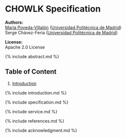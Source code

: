 # CHOWLK Specification

**Authors:**<br>
[María Poveda-Villalón](http://w3id.org/people/mpoveda) ([Universidad Politécnica de Madrid](https://www.upm.es/))<br>
Serge Chávez-Feria ([Universidad Politécnica de Madrid](https://www.upm.es/))

**License:**<br>
Apache 2.0 License

{% include abstract.md %}

## Table of Content

<ol>
<li><a href="introduction.md">Introduction</a></li>
</ol>

{% include introduction.md %}

{% include specification.md %}

{% include service.md %}

{% include references.md %}

{% include acknowledgment.md %}
